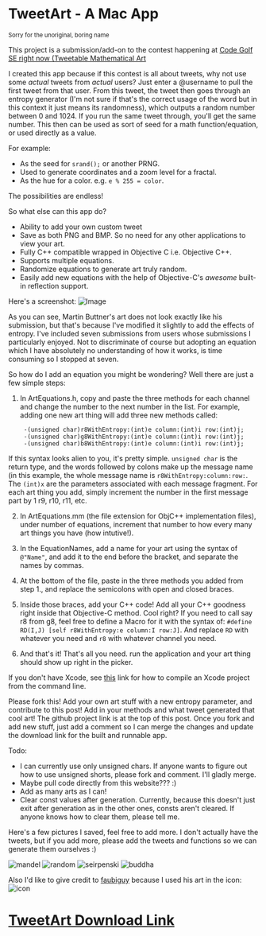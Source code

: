 TweetArt - A Mac App
=
<sup>Sorry for the unoriginal, boring name</sup>

This project is a submission/add-on to the contest happening at [Code Golf SE right now (Tweetable Mathematical Art][11]

I created this app because if this contest is all about tweets, why not use some *actual* tweets from *actual* users? Just enter a @username to pull the first tweet from that user. From this tweet, the tweet then goes through an entropy generator (I'm not sure if that's the correct usage of the word but in this context it just means its randomness), which outputs a random number between 0 and 1024. If you run the same tweet through, you'll get the same number. This then can be used as sort of seed for a math function/equation, or used directly as a value. 

For example: 
 
- As the seed for `srand();` or another PRNG.
- Used to generate coordinates and a zoom level for a fractal.
- As the hue for a color. e.g. `e % 255 = color`.

The possibilities are endless!

So what else can this app do?

 - Ability to add your own custom tweet
 - Save as both PNG and BMP. So no need for any other applications to view your art.
 - Fully C++ compatible wrapped in Objective C i.e. Objective C++.
 - Supports multiple equations.
 - Randomize equations to generate art truly random.
 - Easily add new equations with the help of Objective-C's *awesome* built-in reflection support.

Here's a screenshot:
![Image][2]

As you can see, Martin Buttner's art does not look exactly like his submission, but that's because I've modified it slightly to add the effects of entropy. I've included seven submissions from users whose submissions I particularly enjoyed. Not to discriminate of course but adopting an equation which I have absolutely no understanding of how it works, is time consuming so I stopped at seven. 

So how do I add an equation you might be wondering? Well there are just a few simple steps:

 1. In ArtEquations.h, copy and paste the three methods for each channel and change the number to the next number in the list. For example, adding one new art thing will add three new methods called:

         -(unsigned char)r8WithEntropy:(int)e column:(int)i row:(int)j;
         -(unsigned char)g8WithEntropy:(int)e column:(int)i row:(int)j;
         -(unsigned char)b8WithEntropy:(int)e column:(int)i row:(int)j;

If this syntax looks alien to you, it's pretty simple. `unsigned char` is the return type, and the words followed by colons make up the message name (in this example, the whole message name is `r8WithEntropy:column:row:`. The `(int)x` are the parameters associated with each message fragment. For each art thing you add, simply increment the number in the first message part by 1 r9, r10, r11, etc.

  2) In ArtEquations.mm (the file extension for ObjC++ implementation files), under number of equations, increment that number to how every many art things you have (how intutive!).

  3) In the EquationNames, add a name for your art using the syntax of `@"Name"`, and add it to the end before the bracket, and separate the names by commas.

  4) At the bottom of the file, paste in the three methods you added from step 1., and replace the semicolons with open and closed braces.

  5) Inside those braces, add your C++ code! Add all your C++ goodness right inside that Objective-C method. Cool right? If you need to call say r8 from g8, feel free to define a Macro for it with the syntax of: `#define RD(I,J) [self r8WithEntropy:e column:I row:J]`. And replace `RD` with whatever you need and `r8` with whatever channel you need.

  6) And that's it! That's all you need. run the application and your art thing should show up right in the picker. 

If you don't have Xcode, see [this][3] link for how to compile an Xcode project from the command line. 


Please fork this! Add your own art stuff with a new entropy parameter, and contribute to this post! Add in your methods and what tweet generated that cool art! The github project link is at the top of this post. Once you fork and add new stuff, just add a comment so I can merge the changes and update the download link for the built and runnable app.

Todo:

 - I can currently use only unsigned chars. If anyone wants to figure out how to use unsigned shorts, please fork and comment. I'll gladly merge.
 - Maybe pull code directly from this website??? :)
 - Add as many arts as I can!
 - Clear const values after generation. Currently, because this doesn't just exit after generation as in the other ones, consts aren't cleared. If anyone knows how to clear them, please tell me.

Here's a few pictures I saved, feel free to add more. I don't actually have the tweets, but if you add more, please add the tweets and functions so we can generate them ourselves :)

![mandel][4]
![random][5]
![seirpenski][6]
![buddha][7]

Also I'd like to give credit to [faubiguy][8] because I used his art in the icon:
![icon][9]

[TweetArt Download Link][10]
=


  [1]: https://github.com/GenralDesigns/TwitterArt
  [2]: http://i.stack.imgur.com/TCRbF.jpg
  [3]: https://developer.apple.com/library/ios/technotes/tn2339/_index.html
  [4]: http://i.stack.imgur.com/7xAqd.jpg
  [5]: http://i.stack.imgur.com/GZ7U3.png
  [6]: http://i.stack.imgur.com/B9BuT.png
  [7]: http://i.stack.imgur.com/2Kh7j.jpg
  [8]: http://codegolf.stackexchange.com/users/29990/faubiguy
  [9]: http://i.stack.imgur.com/p9VLs.png
  [10]: http://bit.ly/Xptj2l
  [11]: http://codegolf.stackexchange.com/questions/35569/tweetable-mathematical-art/36281#36281

